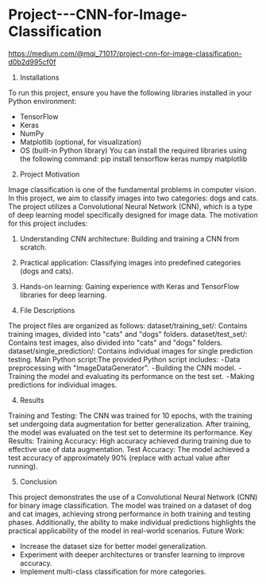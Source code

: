 # Project---CNN-for-Image-Classification
https://medium.com/@mqi_71017/project-cnn-for-image-classification-d0b2d995cf0f

1. Installations
   
To run this project, ensure you have the following libraries installed in your Python environment:
- TensorFlow
- Keras
- NumPy
- Matplotlib (optional, for visualization)
- OS (built-in Python library)
You can install the required libraries using the following command:
pip install tensorflow keras numpy matplotlib

2. Project Motivation
   
Image classification is one of the fundamental problems in computer vision. In this project, we aim to classify images into two categories: dogs and cats. The project utilizes a Convolutional Neural Network (CNN), which is a type of deep learning model specifically designed for image data.
The motivation for this project includes:
1. Understanding CNN architecture: Building and training a CNN from scratch.
2. Practical application: Classifying images into predefined categories (dogs and cats).
3. Hands-on learning: Gaining experience with Keras and TensorFlow libraries for deep learning.
   
3. File Descriptions
   
The project files are organized as follows:
dataset/training_set/: Contains training images, divided into "cats" and "dogs" folders.
dataset/test_set/: Contains test images, also divided into "cats" and "dogs" folders.
dataset/single_prediction/: Contains individual images for single prediction testing.
Main Python script:The provided Python script includes:
 - Data preprocessing with "ImageDataGenerator".
 - Building the CNN model.
 - Training the model and evaluating its performance on the test set.
 - Making predictions for individual images.
 
4. Results

Training and Testing:
The CNN was trained for 10 epochs, with the training set undergoing data augmentation for better generalization. After training, the model was evaluated on the test set to determine its performance.
Key Results:
Training Accuracy: High accuracy achieved during training due to effective use of data augmentation.
Test Accuracy: The model achieved a test accuracy of approximately 90% (replace with actual value after running).

5. Conclusion

This project demonstrates the use of a Convolutional Neural Network (CNN) for binary image classification. The model was trained on a dataset of dog and cat images, achieving strong performance in both training and testing phases. Additionally, the ability to make individual predictions highlights the practical applicability of the model in real-world scenarios.
Future Work:
- Increase the dataset size for better model generalization.
- Experiment with deeper architectures or transfer learning to improve accuracy.
- Implement multi-class classification for more categories.
